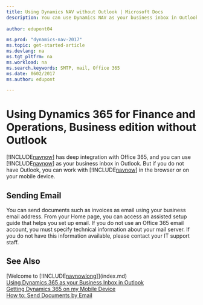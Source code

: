 ```yaml
---
title: Using Dynamics NAV without Outlook | Microsoft Docs
description: You can use Dynamics NAV as your business inbox in Outlook because it is integrated with Office 365, however, you can also work without Outlook in a browser or on your mobile device.
 
author: edupont04

ms.prod: "dynamics-nav-2017"
ms.topic: get-started-article
ms.devlang: na
ms.tgt_pltfrm: na
ms.workload: na
ms.search.keywords: SMTP, mail, Office 365
ms.date: 0602/2017
ms.author: edupont

---
```

# Using Dynamics 365 for Finance and Operations, Business edition without Outlook
[!INCLUDE[navnow](includes/navnow_md.md)] has deep integration with Office 365, and you can use [!INCLUDE[navnow](includes/navnow_md.md)] as your business inbox in Outlook. But if you do not have Outlook, you can work with [!INCLUDE[navnow](includes/navnow_md.md)] in the browser or on your mobile device.  

## Sending Email
You can send documents such as invoices as email using your business email address. From your Home page, you can access an assisted setup guide that helps you set up email. If you do not use an Office 365 email account, you must specify technical information about your mail server. If you do not have this information available, please contact your IT support staff.  


## See Also
[Welcome to [!INCLUDE[navnowlong](includes/navnowlong_md.md)]](index.md)  
[Using Dynamics 365 as your Business Inbox in Outlook](madeira-outlook.md)  
[Getting Dynamics 365 on my Mobile Device](install-mobile-app.md)  
[How to: Send Documents by Email](ui-how-send-documents-email.md)
